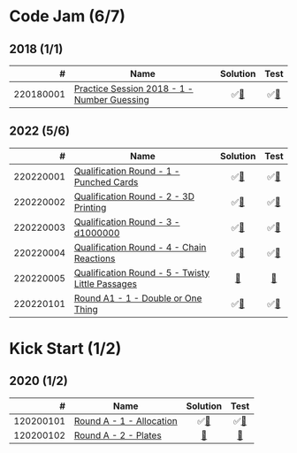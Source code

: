 # Code Jam (6/7)

## 2018 (1/1)

|         # | Name                                                     | Solution                              | Test                               |
|----------:|----------------------------------------------------------|:-------------------------------------:|:----------------------------------:|
| 220180001 | [Practice Session 2018 - 1 - Number Guessing][220180001] | &#9989;[&#128190;][220180001solution] | &#9989;[&#128190;][220180001tests] |

[220180001]: https://codingcompetitions.withgoogle.com/codejam/round/0000000000000130/0000000000000523

[220180001solution]: src/main/java/org/ck/codingcompetitions/codejam/year2018/practice/problem1/Solution.java

[220180001tests]: src/test/java/org/ck/codingcompetitions/codejam/year2018/practice/problem1/SolutionTest.java


## 2022 (5/6)

|         # | Name                                                          | Solution                              | Test                               |
|----------:|---------------------------------------------------------------|:-------------------------------------:|:----------------------------------:|
| 220220001 | [Qualification Round - 1 - Punched Cards][220220001]          | &#9989;[&#128190;][220220001solution] | &#9989;[&#128190;][220220001tests] |
| 220220002 | [Qualification Round - 2 - 3D Printing][220220002]            | &#9989;[&#128190;][220220002solution] | &#9989;[&#128190;][220220002tests] |
| 220220003 | [Qualification Round - 3 - d1000000][220220003]               | &#9989;[&#128190;][220220003solution] | &#9989;[&#128190;][220220003tests] |
| 220220004 | [Qualification Round - 4 - Chain Reactions][220220004]        | &#9989;[&#128190;][220220004solution] | &#9989;[&#128190;][220220004tests] |
| 220220005 | [Qualification Round - 5 - Twisty Little Passages][220220005] | [&#128190;][220220005solution]        | [&#128190;][220220005tests]        |
| 220220101 | [Round A1 - 1 - Double or One Thing][220220101]               | &#9989;[&#128190;][220220101solution] | &#9989;[&#128190;][220220101tests] |

[220220001]: https://codingcompetitions.withgoogle.com/codejam/round/0000000000876ff1/0000000000a4621b
[220220002]: https://codingcompetitions.withgoogle.com/codejam/round/0000000000876ff1/0000000000a4672b
[220220003]: https://codingcompetitions.withgoogle.com/codejam/round/0000000000876ff1/0000000000a46471
[220220004]: https://codingcompetitions.withgoogle.com/codejam/round/0000000000876ff1/0000000000a45ef7
[220220005]: https://codingcompetitions.withgoogle.com/codejam/round/0000000000876ff1/0000000000a45fc0
[220220101]: https://codingcompetitions.withgoogle.com/codejam/round/0000000000877ba5/0000000000aa8e9c

[220220001solution]: src/main/java/org/ck/codingcompetitions/codejam/year2022/qualification/problem1/Solution.java
[220220002solution]: src/main/java/org/ck/codingcompetitions/codejam/year2022/qualification/problem2/Solution.java
[220220003solution]: src/main/java/org/ck/codingcompetitions/codejam/year2022/qualification/problem3/Solution.java
[220220004solution]: src/main/java/org/ck/codingcompetitions/codejam/year2022/qualification/problem4/Solution.java
[220220005solution]: src/main/java/org/ck/codingcompetitions/codejam/year2022/qualification/problem5/Solution.java
[220220101solution]: src/main/java/org/ck/codingcompetitions/codejam/year2022/round1a/problem1/Solution.java

[220220001tests]: src/test/java/org/ck/codingcompetitions/codejam/year2022/qualification/problem1/SolutionTest.java
[220220002tests]: src/test/java/org/ck/codingcompetitions/codejam/year2022/qualification/problem2/SolutionTest.java
[220220003tests]: src/test/java/org/ck/codingcompetitions/codejam/year2022/qualification/problem3/SolutionTest.java
[220220004tests]: src/test/java/org/ck/codingcompetitions/codejam/year2022/qualification/problem4/SolutionTest.java
[220220005tests]: src/test/java/org/ck/codingcompetitions/codejam/year2022/qualification/problem5/SolutionTest.java
[220220101tests]: src/test/java/org/ck/codingcompetitions/codejam/year2022/round1a/problem1/SolutionTest.java

# Kick Start (1/2)

## 2020 (1/2)

|         # | Name                                  | Solution                              | Test                               |
|----------:|---------------------------------------|:-------------------------------------:|:----------------------------------:|
| 120200101 | [Round A - 1 - Allocation][120200101] | &#9989;[&#128190;][120200101solution] | &#9989;[&#128190;][120200101tests] |
| 120200102 | [Round A - 2 - Plates][120200102]     | [&#128190;][120200102solution]        | [&#128190;][120200102tests]        |

[120200101]: https://codingcompetitions.withgoogle.com/kickstart/round/000000000019ffc7/00000000001d3f56
[120200102]: https://codingcompetitions.withgoogle.com/kickstart/round/000000000019ffc7/00000000001d40bb

[120200101solution]: src/main/java/org/ck/codingcompetitions/kickstart/year2020/rounda/problem1/Solution.java
[120200102solution]: src/main/java/org/ck/codingcompetitions/kickstart/year2020/rounda/problem2/Solution.java

[120200101tests]: src/test/java/org/ck/codingcompetitions/kickstart/year2020/rounda/problem1/SolutionTest.java
[120200102tests]: src/test/java/org/ck/codingcompetitions/kickstart/year2020/rounda/problem2/SolutionTest.java

